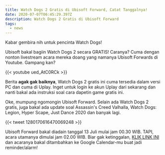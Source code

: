 ```yaml
---
title: Watch Dogs 2 Gratis di Ubisoft Forward, Catat Tanggalnya!
date: 2020-07-07T06:45:29.397Z
description: Watch Dogs 2 Gratis di Ubisoft Forward
tags:
  - news
---
```

Kabar gembira nih untuk pencinta Watch Dogs!

Ubisoft bakal bagiin Watch Dogs 2 secara GRATIS! Caranya? Cuma dengan nonton livestream acara mereka doang yang namanya Ubisoft Forwards di Youtube. Gampang kan?

{{< youtube ued_AtC0RCk >}}

Berita **agak gak baiknya**, Watch Dogs 2 gratis ini cuma tersedia dalam versi PC dan cuma di Uplay. Inget untuk login ke akun Uplay dari sekarang dan nanti bakal ada instruksi soal cara dapetin game gratis ini.

Oke, mumpung ngomongin Ubisoft Forward. Selain ada Watch Dogs 2 gratis, juga bakal ada update soal Assassin's Creed Valhalla, Watch Dogs: Legion, Hyper Scape, Just Dance 2020 dan banyak lagi.

{{< tweet 1280170616470069248 >}}

Ubisoft Forward bakal diadain tanggal 13 Juli mulai jam 00.30 WIB. TAPI, acara utamanya dimulai jam 02.00 WIB. Biar gak ketinggalan, [KLIK LINK INI](https://www.addevent.com/event/Rz4839547+google) dan acaranya bakal ditambahkan ke Google Calendar-mu buat jadi reminder/alarm!
